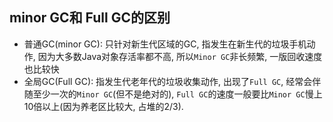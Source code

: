 ## minor GC和 Full GC的区别

- 普通GC(minor GC): 只针对新生代区域的GC, 指发生在新生代的垃圾手机动作, 因为大多数Java对象存活率都不高, 所以`Minor GC`非长频繁, 一版回收速度也比较快
- 全局GC(Full GC):  指发生代老年代的垃圾收集动作, 出现了`Full GC`, 经常会伴随至少一次的`Minor GC`(但不是绝对的), `Full GC`的速度一般要比`Minor GC`慢上10倍以上(因为养老区比较大, 占堆的2/3).